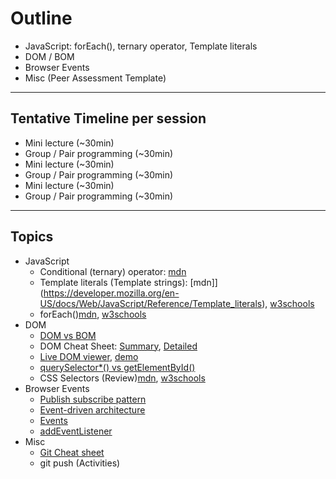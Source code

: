 # Outline

- JavaScript: forEach(), ternary operator, Template literals
- DOM / BOM
- Browser Events
- Misc (Peer Assessment Template)

---

## Tentative Timeline per session

- Mini lecture (~30min)
- Group / Pair programming (~30min)
- Mini lecture (~30min)
- Group / Pair programming (~30min)
- Mini lecture (~30min)
- Group / Pair programming (~30min)

---

## Topics

- JavaScript
  - Conditional (ternary) operator: [mdn](https://developer.mozilla.org/en-US/docs/Web/JavaScript/Reference/Operators/Conditional_Operator)
  - Template literals (Template strings): [mdn]](https://developer.mozilla.org/en-US/docs/Web/JavaScript/Reference/Template_literals), [w3schools](https://www.w3schools.com/JS//js_string_templates.asp)
  - forEach()[mdn](https://developer.mozilla.org/en-US/docs/Web/JavaScript/Reference/Global_Objects/Array/forEach), [w3schools](https://www.w3schools.com/jsref/jsref_forEach.asp)
- DOM
  - [DOM vs BOM](https://medium.com/geekculture/difference-between-bom-and-dom-in-javascript-5c8317c5c1d2)
  - DOM Cheat Sheet: [Summary](https://jamessapp.medium.com/dom-cheat-sheet-ae4bf2299bee), [Detailed](https://overapi.com/html-dom)
  - [Live DOM viewer](https://software.hixie.ch/utilities/js/live-dom-viewer/), [demo](./demo.html)
  - [querySelector\*() vs getElementById()](https://developer.mozilla.org/en-US/docs/Learn/JavaScript/Client-side_web_APIs/Manipulating_documents#active_learning_basic_dom_manipulation)
  - CSS Selectors (Review)[mdn](https://developer.mozilla.org/en-US/docs/Web/CSS/CSS_Selectors), [w3schools](https://www.w3schools.com/CSS/css_selectors.asp)
- Browser Events
  - [Publish subscribe pattern](https://blog.sessionstack.com/how-javascript-works-the-publisher-subscriber-pattern-9edc62ef1a68)
  - [Event-driven architecture](https://www.redhat.com/en/topics/integration/what-is-event-driven-architecture)
  - [Events](https://javascript.info/introduction-browser-events)
  - [addEventListener](https://javascript.info/introduction-browser-events#addeventlistener)
- Misc
  - [Git Cheat sheet](https://overapi.com/git)
  - git push (Activities)
